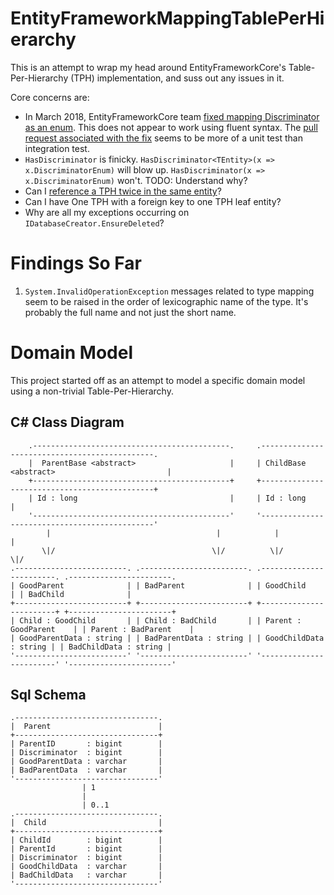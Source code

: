 # EntityFrameworkMappingTablePerHierarchy

This is an attempt to wrap my head around EntityFrameworkCore's Table-Per-Hierarchy (TPH) implementation, and suss out any issues in it.

Core concerns are:
- In March 2018, EntityFrameworkCore team [fixed mapping Discriminator as an enum](https://github.com/aspnet/EntityFrameworkCore/issues/11454).  This does not appear to work using fluent syntax.  The [pull request associated with the fix](https://github.com/aspnet/EntityFrameworkCore/commit/e6894d01230abec664b7461aa76464edeaada3e0) seems to be more of a unit test than integration test.
- `HasDiscriminator` is finicky. `HasDiscriminator<TEntity>(x => x.DiscriminatorEnum)` will blow up. `HasDiscriminator(x => x.DiscriminatorEnum)` won't. TODO: Understand why?
- Can I [reference a TPH twice in the same entity](https://github.com/aspnet/EntityFrameworkCore/issues/5001)?
- Can I have One TPH with a foreign key to one TPH leaf entity?
- Why are all my exceptions occurring on `IDatabaseCreator.EnsureDeleted`?

# Findings So Far

1. `System.InvalidOperationException` messages related to type mapping seem to be raised in the order of lexicographic name of the type.  It's probably the full name and not just the short name.

# Domain Model

This project started off as an attempt to model a specific domain model using a non-trivial Table-Per-Hierarchy.

## C# Class Diagram

```
    .--------------------------------------------.     .----------------------------------------------.
    |  ParentBase <abstract>                     |     | ChildBase <abstract>                         |
    +--------------------------------------------+     +----------------------------------------------+
    | Id : long                                  |     | Id : long                                    |
    '--------------------------------------------'     '----------------------------------------------'
        |                                     |            |                                      |
       \|/                                   \|/          \|/                                    \|/
.-------------------------. .------------------------. .------------------------. .-----------------------.
| GoodParent              | | BadParent              | | GoodChild              | | BadChild              |
+-------------------------+ +------------------------+ +------------------------+ +-----------------------+
| Child : GoodChild       | | Child : BadChild       | | Parent : GoodParent    | | Parent : BadParent    |
| GoodParentData : string | | BadParentData : string | | GoodChildData : string | | BadChildData : string |
'-------------------------' '------------------------' '------------------------' '-----------------------'
```

## Sql Schema

```
.--------------------------------.
|  Parent                        |
+--------------------------------+
| ParentID       : bigint        |
| Discriminator  : bigint        |
| GoodParentData : varchar       |
| BadParentData  : varchar       |
'--------------------------------'
                | 1
                |
                | 0..1
.--------------------------------.
|  Child                         |
+--------------------------------+
| ChildId        : bigint        |
| ParentId       : bigint        |
| Discriminator  : bigint        |
| GoodChildData  : varchar       |
| BadChildData   : varchar       |
'--------------------------------'                                                         
```

